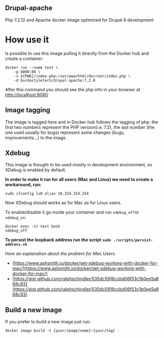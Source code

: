Drupal-apache
--------------------
Php 7.2.12 and Apache docker image optimized for Drupal 8 development

# How use it
Is possible to use this image pulling it directly from the Docker hub and create a container:
```
docker run --name test \
    -p 8080:80 \
    -v ${PWD}/index.php:/var/www/html/docroot/index.php \
    -d burdastyletech/drupal-apache:7.2.0
```
After this command you should see the php info in your browser at [http://localhost:8080](http://localhost:8080)

## Image tagging
The image is tagged here and in Docker hub follows the tagging of php: the first two numbers represent the PHP version(i.e. 7.2), the last number (the one used usually for bugs) represent some changes (bugs, improvements...) to the image.

## Xdebug
This image is thought to be used mostly in development environment, so XDebug is enabled by default.

**In order to make it run for all users (Mac and Linux) we need to create a workaround, run:**
```
sudo ifconfig lo0 alias 10.254.254.254
```

Now XDebug should works as for Mac as for Linux users.

To enable/disable it go inside your container and run ```xdebug_off```or ```xdebug_on```:
```
docker exec -it test bash
xdebug_off
```

**To persist the loopback address run the script ```sudo ./scripts/persist-address.sh```**

*Here an explanation about the problem for Mac Users.*
- [https://www.ashsmith.io/docker/get-xdebug-working-with-docker-for-mac/](https://www.ashsmith.io/docker/get-xdebug-working-with-docker-for-mac/)
- [https://gist.github.com/ralphschindler/535dc5916ccbd06f53c1b0ee5a868c93](https://gist.github.com/ralphschindler/535dc5916ccbd06f53c1b0ee5a868c93)


## Build a new image
If you prefer to build a new image just run:
```
docker image build -t {your/image/name}:{your/tag} .
```


